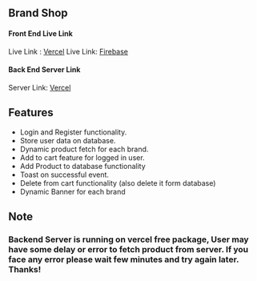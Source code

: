 ## Brand Shop

#### Front End Live Link

Live Link : [Vercel](https://brand-shop-front-end.vercel.app/)
Live Link: [Firebase](https://brand-shop-c38f6.web.app/)

#### Back End Server Link

Server Link: [Vercel](https://brand-shop-back-end.vercel.app/)

## Features
- Login and Register functionality.
- Store user data on database.
- Dynamic product fetch for each brand.
- Add to cart feature for logged in user.
- Add Product to database functionality 
- Toast on successful event.
- Delete from cart functionality (also delete it form database)
- Dynamic Banner for each brand

## Note
### Backend Server is running on vercel free package, User may have some delay or error to fetch product from server. If you face any error please wait few minutes and try again later. Thanks!